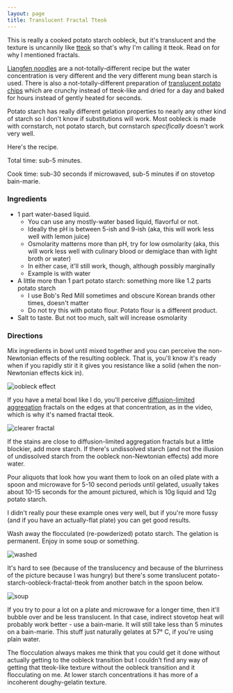 ```yaml
---
layout: page
title: Translucent Fractal Tteok
---
```


This is really a cooked potato starch oobleck, but it's translucent and the texture is uncannily like [tteok](https://en.wikipedia.org/wiki/Tteok) so that's why I'm calling it tteok. Read on for why I mentioned fractals.

[Liangfen noodles](https://en.wikipedia.org/wiki/Liangfen) are a not-totally-different recipe but the water concentration is very different and the very different mung bean starch is used. There is also a not-totally-different preparation of [translucent potato chips](https://www.instructables.com/Glass-Potato-Chips/) which are crunchy instead of tteok-like and dried for a day and baked for hours instead of gently heated for seconds.

Potato starch has really different gelation properties to nearly any other kind of starch so I don't know if substitutions will work. Most oobleck is made with cornstarch, not potato starch, but cornstarch _specifically_ doesn't work very well.

Here's the recipe.

Total time: sub-5 minutes.

Cook time: sub-30 seconds if microwaved, sub-5 minutes if on stovetop bain-marie.

### Ingredients

- 1 part water-based liquid.
  - You can use any mostly-water based liquid, flavorful or not.
  - Ideally the pH is between 5-ish and 9-ish (aka, this will work less well with lemon juice)
  - Osmolarity matterns more than pH, try for low osmolarity (aka, this will work less well with culinary blood or demiglace than with light broth or water)
  - In either case, it'll still work, though, although possibly marginally
  - Example is with water
- A little more than 1 part potato starch: something more like 1.2 parts potato starch
  - I use Bob's Red Mill sometimes and obscure Korean brands other times, doesn't matter
  - Do not try this with potato flour. Potato flour is a different product.
- Salt to taste. But not too much, salt will increase osmolarity

### Directions

Mix ingredients in bowl until mixed together and you can perceive the non-Newtonian effects of the resulting oobleck. That is, you'll know it's ready when if you rapidly stir it it gives you resistance like a solid (when the non-Newtonian effects kick in).

![oobleck effect](https://i.imgur.com/CGQWtZv.gif)

If you have a metal bowl like I do, you'll perceive [diffusion-limited aggregation](https://en.wikipedia.org/wiki/Diffusion-limited_aggregation) fractals on the edges at that concentration, as in the video, which is why it's named fractal tteok.

![clearer fractal](https://i.imgur.com/9CcirLN.png)

If the stains are close to diffusion-limited aggregation fractals but a little blockier, add more starch. If there's undissolved starch (and not the illusion of undissolved starch from the oobleck non-Newtonian effects) add more water.

Pour aliquots that look how you want them to look on an oiled plate with a spoon and microwave for 5-10 second periods until gelated, usually takes about 10-15 seconds for the amount pictured, which is 10g liquid and 12g potato starch.

I didn't really pour these example ones very well, but if you're more fussy (and if you have an actually-flat plate) you can get good results.

Wash away the flocculated (re-powderized) potato starch. The gelation is permanent. Enjoy in some soup or something.

![washed](https://i.imgur.com/yQVs5I2.png)

It's hard to see (because of the translucency and because of the blurriness of the picture because I was hungry) but there's some translucent potato-starch-oobleck-fractal-tteok from another batch in the spoon below.

![soup](https://i.imgur.com/5bvFPlm.png)

If you try to pour a lot on a plate and microwave for a longer time, then it'll bubble over and be less translucent. In that case, indirect stovetop heat will probably work better - use a bain-marie. It will still take less than 5 minutes on a bain-marie. This stuff just naturally gelates at 57° C, if you're using plain water.

The flocculation always makes me think that you could get it done without actually getting to the oobleck transition but I couldn't find any way of getting that tteok-like texture without the oobleck transition and it flocculating on me. At lower starch concentrations it has more of a incoherent doughy-gelatin texture.
